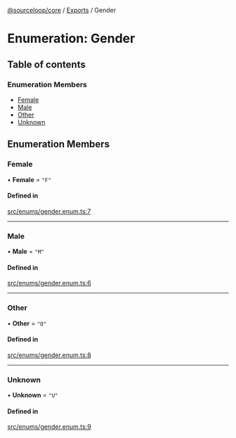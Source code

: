 [@sourceloop/core](../README.md) / [Exports](../modules.md) / Gender

# Enumeration: Gender

## Table of contents

### Enumeration Members

- [Female](Gender.md#female)
- [Male](Gender.md#male)
- [Other](Gender.md#other)
- [Unknown](Gender.md#unknown)

## Enumeration Members

### Female

• **Female** = ``"F"``

#### Defined in

[src/enums/gender.enum.ts:7](https://github.com/sourcefuse/loopback4-microservice-catalog/blob/a84fe677/packages/core/src/enums/gender.enum.ts#L7)

___

### Male

• **Male** = ``"M"``

#### Defined in

[src/enums/gender.enum.ts:6](https://github.com/sourcefuse/loopback4-microservice-catalog/blob/a84fe677/packages/core/src/enums/gender.enum.ts#L6)

___

### Other

• **Other** = ``"O"``

#### Defined in

[src/enums/gender.enum.ts:8](https://github.com/sourcefuse/loopback4-microservice-catalog/blob/a84fe677/packages/core/src/enums/gender.enum.ts#L8)

___

### Unknown

• **Unknown** = ``"U"``

#### Defined in

[src/enums/gender.enum.ts:9](https://github.com/sourcefuse/loopback4-microservice-catalog/blob/a84fe677/packages/core/src/enums/gender.enum.ts#L9)
